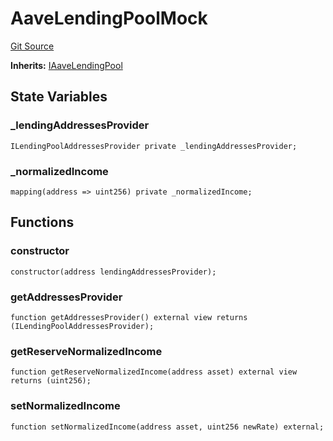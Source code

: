 # AaveLendingPoolMock
[Git Source](https://github.com/larrythecucumber321/protocol/blob/77d337b8595ba96d069ded321419b36a61984170/contracts/plugins/mocks/AaveLendingPoolMock.sol)

**Inherits:**
[IAaveLendingPool](/contracts/plugins/mocks/AaveLendingPoolMock.sol/interface.IAaveLendingPool.md)


## State Variables
### _lendingAddressesProvider

```solidity
ILendingPoolAddressesProvider private _lendingAddressesProvider;
```


### _normalizedIncome

```solidity
mapping(address => uint256) private _normalizedIncome;
```


## Functions
### constructor


```solidity
constructor(address lendingAddressesProvider);
```

### getAddressesProvider


```solidity
function getAddressesProvider() external view returns (ILendingPoolAddressesProvider);
```

### getReserveNormalizedIncome


```solidity
function getReserveNormalizedIncome(address asset) external view returns (uint256);
```

### setNormalizedIncome


```solidity
function setNormalizedIncome(address asset, uint256 newRate) external;
```

